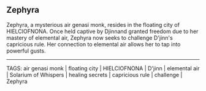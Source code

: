 ## Zephyra

Zephyra, a mysterious air genasi monk, resides in the floating city of HIELCIOFNONA. Once held captive by Djinnand granted freedom due to her mastery of elemental air, Zephyra now seeks to challenge D'jinn's capricious rule. Her connection to elemental air allows her to tap into powerful gusts.


---
TAGS: air genasi monk | floating city | HIELCIOFNONA | D'jinn | elemental air | Solarium of Whispers | healing secrets | capricious rule | challenge | Zephyra

